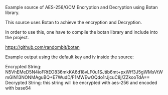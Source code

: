 Example source of AES-256/GCM Encryption and Decryption using Botan library.

This source uses Botan to achieve the encryption and Decryption.

In order to use this, one have to compile the botan library and include into the project. 

https://github.com/randombit/botan

Example output using the default key and iv inside the source:

Encrypted String: N5VhEMeD5N4ioFRtEO836mkKA6d18vLF0u1SJtib6mt+pxWff3J5gWMsVtWmGlN13NONMAguBQ+E7WudD/F1MWEwOQdo1rJjcuC8j/ZZkooTdA==
Decrypted String: this string will be encrypted with aes-256 and encoded with base64
